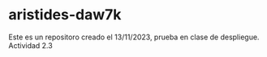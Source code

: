 # aristides-daw7k
Este es un repositoro creado el 13/11/2023, prueba en clase de despliegue. Actividad 2.3
